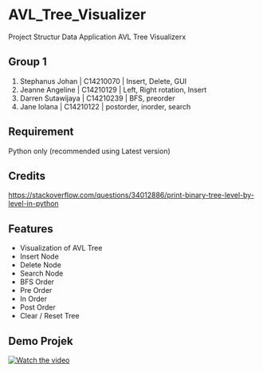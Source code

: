 # AVL_Tree_Visualizer
Project Structur Data Application AVL Tree Visualizerx

## Group 1
1. Stephanus Johan | C14210070 | Insert, Delete, GUI
2. Jeanne Angeline | C14210129 | Left, Right rotation, Insert
3. Darren Sutawijaya | C14210239 | BFS, preorder
4. Jane Iolana | C14210122 | postorder, inorder, search

## Requirement
Python only (recommended using Latest version)

## Credits
https://stackoverflow.com/questions/34012886/print-binary-tree-level-by-level-in-python

## Features
- Visualization of AVL Tree
- Insert Node
- Delete Node
- Search Node
- BFS Order
- Pre Order
- In Order
- Post Order
- Clear / Reset Tree

## Demo Projek
[![Watch the video](https://media.discordapp.net/attachments/1050696456417316884/1060161074512539698/image.png)](https://)
